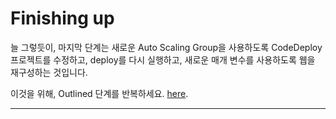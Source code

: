 # Finishing up

늘 그렇듯이, 마지막 단계는 새로운 Auto Scaling Group을 사용하도록 CodeDeploy 프로젝트를 수정하고, deploy를 다시 실행하고, 새로운 매개 변수를 사용하도록 웹을 재구성하는 것입니다.

이것을 위해, Outlined 단계를 반복하세요. [here](/workshop/elb-auto-scaling-group/03-finishing-up.md#modify-the-codedeploy-project).

---